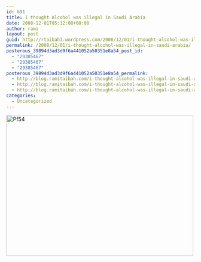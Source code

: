 ```yaml
---
id: 691
title: I thought Alcohol was illegal in Saudi Arabia
date: 2008-12-01T05:12:08+00:00
author: rami
layout: post
guid: http://rtaibah1.wordpress.com/2008/12/01/i-thought-alcohol-was-illegal-in-saudi-arabia
permalink: /2008/12/01/i-thought-alcohol-was-illegal-in-saudi-arabia/
posterous_39894d3ad3d9f6a441052a50351e8a54_post_id:
  - "29385467"
  - "29385467"
  - "29385467"
posterous_39894d3ad3d9f6a441052a50351e8a54_permalink:
  - http://blog.ramitaibah.com/i-thought-alcohol-was-illegal-in-saudi-arabia
  - http://blog.ramitaibah.com/i-thought-alcohol-was-illegal-in-saudi-arabia
  - http://blog.ramitaibah.com/i-thought-alcohol-was-illegal-in-saudi-arabia
categories:
  - Uncategorized
---
```

<div class='p_embed p_image_embed'>
  <a href="http://139.59.20.41/wp-content/uploads/2011/12/pf54-scaled1000.jpg"><img alt="Pf54" height="375" src="http://139.59.20.41/wp-content/uploads/2011/12/pf54-scaled1000.jpg?w=300" width="500" /></a>
</div>